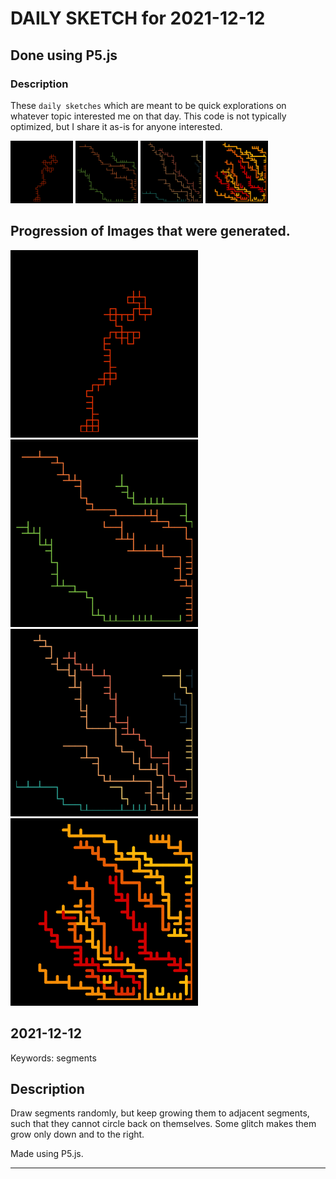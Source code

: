 # DAILY SKETCH for 2021-12-12

## Done using P5.js

### Description

These `daily sketches` which are meant to be quick explorations     on whatever topic interested me on that day. This code is not typically optimized, but I share it as-is     for anyone interested.

<img src = 'images/keep_2021-12-17-14-52-45.png' width = '100'> <img src = 'images/keep_2021-12-17-23-17-57.png' width = '100'> <img src = 'images/keep_2021-12-17-23-18-17.png' width = '100'> <img src = 'images/keep_2021-12-17-23-19-10.png' width = '100'> 

## Progression of Images that were generated.

<img src = 'images/keep_2021-12-17-14-52-45.png' width = '300'> 
<img src = 'images/keep_2021-12-17-23-17-57.png' width = '300'> 
<img src = 'images/keep_2021-12-17-23-18-17.png' width = '300'> 
<img src = 'images/keep_2021-12-17-23-19-10.png' width = '300'> 




## 2021-12-12
Keywords: segments
 

## Description 

 Draw segments randomly, but keep growing them to adjacent segments, such that they cannot circle back on themselves.
 Some glitch makes them grow only down and to the right.
 

Made using P5.js. 

-----

